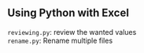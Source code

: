 ## Using Python with Excel
`reviewing.py`: review the wanted values  
`rename.py`: Rename multiple files
